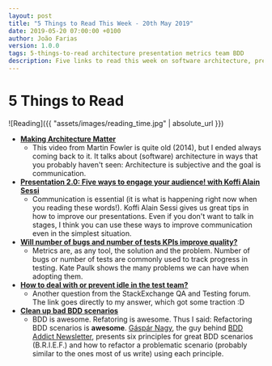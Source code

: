 ```yaml
---
layout: post
title: "5 Things to Read This Week - 20th May 2019"
date: 2019-05-20 07:00:00 +0100
author: João Farias
version: 1.0.0
tags: 5-things-to-read architecture presentation metrics team BDD
description: Five links to read this week on software architecture, presentations, testing metrics, idleness in testing teams, and refactoring BDD scenarios
---
```


# 5 Things to Read

![Reading]({{ "assets/images/reading_time.jpg" | absolute_url }})

- **[Making Architecture Matter](hhttps://www.youtube.com/watch?v=DngAZyWMGR0)**
  - This video from Martin Fowler is quite old (2014), but I ended always coming back to it. It talks about (software) architecture in ways that you probably haven't seen: Architecture is subjective and the goal is communication.  
- **[Presentation 2.0: Five ways to engage your audience! with Koffi Alain Sessi](https://www.youtube.com/watch?v=6QyylxnV1xY)**
  - Communication is essential (it is what is happening right now when you reading these words!). Koffi Alain Sessi gives us great tips in how to improve our presentations. Even if you don't want to talk in stages, I think you can use these ways to improve communication even in the simplest situation.
- **[Will number of bugs and number of tests KPIs improve quality?](https://sqa.stackexchange.com/questions/38782/will-number-of-bugs-and-number-of-tests-kpis-improve-quality)**
  - Metrics are, as any tool, the solution and the problem. Number of bugs or number of tests are commonly used to track progress in testing. Kate Paulk shows the many problems we can have when adopting them.
- **[How to deal with or prevent idle in the test team?](https://sqa.stackexchange.com/questions/38429/how-to-deal-with-or-prevent-idle-in-the-test-team/38433#38433)**
  - Another question from the StackExchange QA and Testing forum. The link goes directly to my answer, which got some traction :D
- **[Clean up bad BDD scenarios](https://gist.github.com/rxaviers/7360908)**
  - BDD is awesome. Refatoring is awesome. Thus I said: Refactoring BDD scenarios is **awesome**. [Gáspár Nagy](https://twitter.com/gasparnagy), the guy behind [BDD Addict Newsletter](http://gasparnagy.com/2019/05/bdd-addict-newsletter-may-2019/), presents six principles for great BDD scenarios (B.R.I.E.F.) and how to refactor a problematic scenario (probably similar to the ones most of us write) using each principle.
